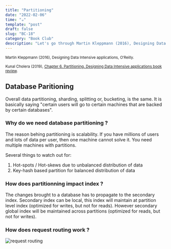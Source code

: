 ```yaml
---
title: "Partitioning"
date: "2022-02-06"
time: "☕️"
template: "post"
draft: false
slug: "BC-18"
category: "Book Club"
description: "Let's go through Martin Kleppmann (2016), Designing Data Intensive applications, Chapter 6. Partitioning"
---
```


<sub>Martin Kleppmann (2016), Designing Data Intensive applications, O′Reilly.</sub>


<sub>Kunal Cholera (2019), [Chapter 6. Partitioning. Designing Data Intensive applications book review](https://www.youtube.com/watch?v=YvRm6HVEJEE&list=PL4KdJM8LzAMecwInbBK5GJ3Anz-ts75RQ&index=6).</sub>

## Database Paritioning

Overall data partitioning, sharding, splitting or, bucketing, is the same. It is basically saying "certain users will go to certain machines that are backed by certain databases". 

### Why do we need database partitioning ?

The reason behing partitioning is scalability. If you have millions of users and lots of data per user, then one machine cannot solve it. You need multiple machines with partitions. 

Several things to watch out for:
1. Hot-spots / Hot-skews due to unbalanced distribution of data
2. Key-hash based partition for balanced distribution of data

### How does partitionning impact index ?

The changes brought to a database has to propagate to the secondary index. Secondary index can be local, this index will maintain at partition level index (optimized for writes, but not for reads). However secondary global index will be maintained across partitions (optimized for reads, but not for writes).

### How does request routing work ?

![request routing](/media/architecture/partition-request-routing.png)